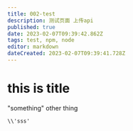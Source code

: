 ```yaml
---
title: 002-test
description: 测试页面 上传api
published: true
date: 2023-02-07T09:39:42.862Z
tags: test, npm, node
editor: markdown
dateCreated: 2023-02-07T09:39:41.728Z
---
```


# this is title

"something"
other thing
```shell
\\'sss'
```

